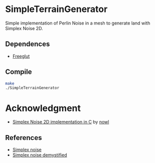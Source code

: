 # SimpleTerrainGenerator

Simple implementation of Perlin Noise in a mesh to generate land with Simplex Noise 2D.


## Dependences

- [Freeglut](http://freeglut.sourceforge.net/)

## Compile

```bash
make
./SimpleTerrainGenerator
```

# Acknowledgment
- [Simplex Noise 2D implementation in C](https://gist.github.com/nowl/828013) by [nowl](https://gist.github.com/nowl)

## References

- [Simplex noise](https://en.wikipedia.org/wiki/Simplex_noise)
- [Simplex noise demystified](https://weber.itn.liu.se/~stegu/simplexnoise/simplexnoise.pdf)

